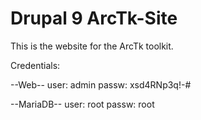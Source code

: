 # Drupal 9 ArcTk-Site
This is the website for the ArcTk toolkit.

Credentials:

--Web--
user: admin
passw: xsd4RNp3q!-#

--MariaDB--
user: root
passw: root
